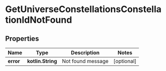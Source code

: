 
# GetUniverseConstellationsConstellationIdNotFound

## Properties
Name | Type | Description | Notes
------------ | ------------- | ------------- | -------------
**error** | **kotlin.String** | Not found message |  [optional]



